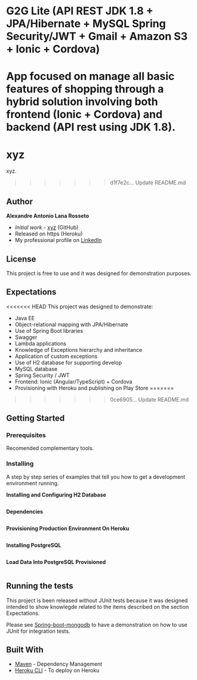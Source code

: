 # G2G Lite (API REST JDK 1.8 + JPA/Hibernate + MySQL Spring Security/JWT + Gmail + Amazon S3 + Ionic + Cordova)

App focused on manage all basic features of shopping through a hybrid solution involving both frontend (Ionic + Cordova) and backend (API rest using JDK 1.8).
=======
# xyz

xyz.
>>>>>>> d1f7e2c... Update README.md

## Author

**Alexandre Antonio Lana Rosseto** 
* *Initial work* - [xyz](https://github.com/alexandrerosseto) (GitHub)
* Released on https (Heroku)
* My professional profile on [LinkedIn](https://www.linkedin.com/in/alexandrerosseto)

## License

This project is free to use and it was designed for demonstration purposes.

## Expectations

<<<<<<< HEAD
This project was designed to demonstrate:

* Java EE
* Object-relational mapping with JPA/Hibernate
* Use of Spring Boot libraries
* Swagger
* Lambda applications
* Knowledge of Exceptions hierarchy and inheritance
* Application of custom exceptions
* Use of H2 database for supporting develop
* MySQL database
* Spring Security / JWT
* Frontend: Ionic (Angular/TypeScript) + Cordova
* Provisioning with Heroku and publishing on Play Store
=======
>>>>>>> 0ce6905... Update README.md

## Getting Started


### Prerequisites


Recomended complementary tools.


### Installing

A step by step series of examples that tell you how to get a development environment running.


**Installing and Configuring H2 Database**

```

```

**Dependencies**

```

```

**Provisioning Production Environment On Heroku**
 
```

```

**Installing PostgreSQL**

```

```

**Load Data Into PostgreSQL Provisioned**

```

```

## Running the tests

This project is been released without JUnit tests because it was designed intended to show knowlegde related to the items described on the section Expectations.

Please see [Spring-boot-mongodb](https://github.com/alexandrerosseto/spring-boot-mongodb) to have a demonstration on how to use JUnit for integration tests.

## Built With

* [Maven](https://maven.apache.org/) - Dependency Management
* [Heroku CLI](https://devcenter.heroku.com/articles/heroku-cli#download-and-install) - To deploy on Heroku
